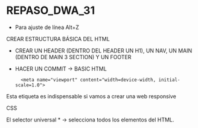 # REPASO_DWA_31

- Para ajuste de línea Alt+Z

CREAR ESTRUCTURA BÁSICA DEL HTML

+ CREAR UN HEADER (DENTRO DEL HEADER UN H1), UN NAV, UN MAIN (DENTRO DE MAIN 3 SECTION) Y UN FOOTER 
+ HACER UN COMMIT -> BASIC HTML 


        <meta name="viewport" content="width=device-width, initial-scale=1.0">

Esta etiqueta <meta> es indispensable si vamos a crear una web responsive


CSS 

El selector universal * -> selecciona todos los elementos del HTML.